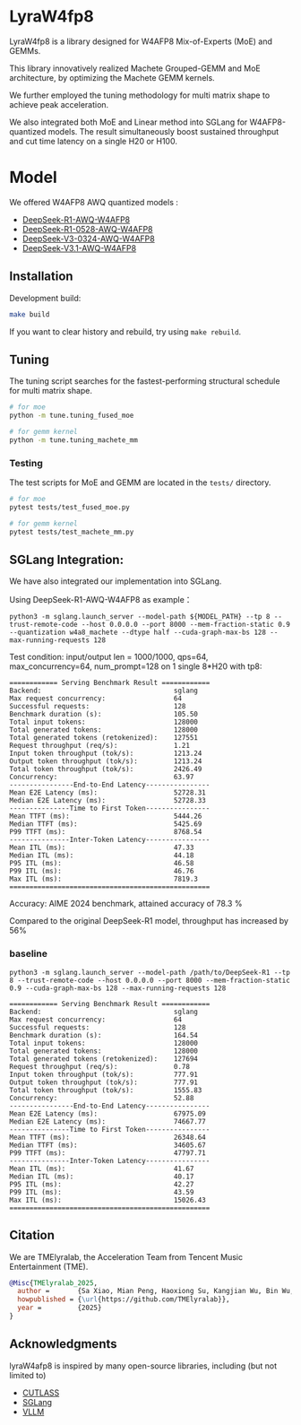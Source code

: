 # LyraW4fp8

LyraW4fp8 is a library designed for W4AFP8 Mix-of-Experts (MoE) and GEMMs.

This library innovatively realized Machete Grouped-GEMM and MoE architecture, by optimizing the Machete GEMM kernels.

We further employed the tuning methodology for multi matrix shape to achieve peak acceleration.

We also integrated both MoE and Linear method into SGLang for W4AFP8-quantized models. The result simultaneously boost sustained throughput and cut time latency on a single H20 or H100.


# Model

We offered W4AFP8 AWQ quantized models :

- [DeepSeek-R1-AWQ-W4AFP8](https://huggingface.co/TMElyralab/DeepSeek-R1-AWQ-W4AFP8)
- [DeepSeek-R1-0528-AWQ-W4AFP8](https://huggingface.co/TMElyralab/DeepSeek-R1-0528-AWQ-W4AFP8)
- [DeepSeek-V3-0324-AWQ-W4AFP8](https://huggingface.co/TMElyralab/DeepSeek-V3-0324-AWQ-W4AFP8)
- [DeepSeek-V3.1-AWQ-W4AFP8](https://huggingface.co/TMElyralab/DeepSeek-V3.1-AWQ-W4AFP8)

## Installation

Development build:

```bash
make build
```

If you want to clear history and rebuild,  try using `make rebuild`.

## Tuning

The tuning script searches for the fastest-performing structural schedule for multi matrix shape.

```bash
# for moe
python -m tune.tuning_fused_moe

# for gemm kernel
python -m tune.tuning_machete_mm
```

### Testing

The test scripts for MoE and GEMM are located in the `tests/` directory.

```bash
# for moe
pytest tests/test_fused_moe.py

# for gemm kernel
pytest tests/test_machete_mm.py
```


## SGLang Integration:

We have also integrated our implementation into SGLang.

Using DeepSeek-R1-AWQ-W4AFP8 as example：

```
python3 -m sglang.launch_server --model-path ${MODEL_PATH} --tp 8 --trust-remote-code --host 0.0.0.0 --port 8000 --mem-fraction-static 0.9 --quantization w4a8_machete --dtype half --cuda-graph-max-bs 128 --max-running-requests 128
```

Test condition:  input/output len = 1000/1000, qps=64, max_concurrency=64, num_prompt=128 on 1 single 8*H20 with tp8:

```
============ Serving Benchmark Result ============
Backend:                                 sglang       
Max request concurrency:                 64        
Successful requests:                     128       
Benchmark duration (s):                  105.50    
Total input tokens:                      128000    
Total generated tokens:                  128000    
Total generated tokens (retokenized):    127551    
Request throughput (req/s):              1.21      
Input token throughput (tok/s):          1213.24   
Output token throughput (tok/s):         1213.24   
Total token throughput (tok/s):          2426.49   
Concurrency:                             63.97     
----------------End-to-End Latency----------------
Mean E2E Latency (ms):                   52728.31  
Median E2E Latency (ms):                 52728.33  
---------------Time to First Token----------------
Mean TTFT (ms):                          5444.26   
Median TTFT (ms):                        5425.69   
P99 TTFT (ms):                           8768.54   
---------------Inter-Token Latency----------------
Mean ITL (ms):                           47.33     
Median ITL (ms):                         44.18     
P95 ITL (ms):                            46.58     
P99 ITL (ms):                            46.76     
Max ITL (ms):                            7819.3
==================================================
```

Accuracy: AIME 2024 benchmark, attained accuracy of 78.3 %

Compared to the original DeepSeek-R1 model, throughput has increased by 56%

### baseline
```
python3 -m sglang.launch_server --model-path /path/to/DeepSeek-R1 --tp 8 --trust-remote-code --host 0.0.0.0 --port 8000 --mem-fraction-static 0.9 --cuda-graph-max-bs 128 --max-running-requests 128
```
```
============ Serving Benchmark Result ============
Backend:                                 sglang        
Max request concurrency:                 64        
Successful requests:                     128       
Benchmark duration (s):                  164.54    
Total input tokens:                      128000    
Total generated tokens:                  128000    
Total generated tokens (retokenized):    127694    
Request throughput (req/s):              0.78      
Input token throughput (tok/s):          777.91    
Output token throughput (tok/s):         777.91    
Total token throughput (tok/s):          1555.83   
Concurrency:                             52.88     
----------------End-to-End Latency----------------
Mean E2E Latency (ms):                   67975.09  
Median E2E Latency (ms):                 74667.77  
---------------Time to First Token----------------
Mean TTFT (ms):                          26348.64  
Median TTFT (ms):                        34605.67  
P99 TTFT (ms):                           47797.71  
---------------Inter-Token Latency----------------
Mean ITL (ms):                           41.67     
Median ITL (ms):                         40.17     
P95 ITL (ms):                            42.27     
P99 ITL (ms):                            43.59     
Max ITL (ms):                            15026.43  
==================================================
```

## Citation

We are TMElyralab, the Acceleration Team from Tencent Music Entertainment (TME).

```bibtex
@Misc{TMElyralab_2025,
  author =       {Sa Xiao, Mian Peng, Haoxiong Su, Kangjian Wu, Bin Wu, Yibo Lu, Qiwen Mao, Wenjiang Zhou},
  howpublished = {\url{https://github.com/TMElyralab}},
  year =         {2025}
}
```

## Acknowledgments

lyraW4afp8 is inspired by many open-source libraries, including (but not limited to)

- [CUTLASS](https://github.com/NVIDIA/cutlass)
- [SGLang](https://github.com/sgl-project/sglang)
- [VLLM](https://github.com/vllm-project/vllm)


